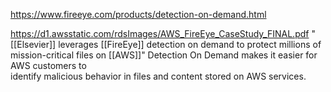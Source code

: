 https://www.fireeye.com/products/detection-on-demand.html

https://d1.awsstatic.com/rdsImages/AWS_FireEye_CaseStudy_FINAL.pdf " [[Elsevier]] leverages [[FireEye]] detection on demand to protect millions of mission-critical files on [[AWS]]"
Detection On Demand makes it easier for AWS customers to  
identify malicious behavior in files and content stored on AWS services.